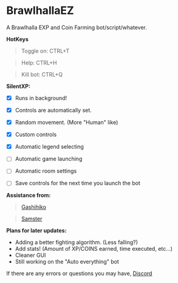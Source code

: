 # BrawlhallaEZ
A Brawlhalla EXP and Coin Farming bot/script/whatever.

**HotKeys**
>Toggle on: CTRL+T

>Help: CTRL+H

>Kill bot: CTRL+Q

**SilentXP:**
- [x] Runs in background!
- [x] Controls are automatically set.
- [x] Random movement. (More "Human" like)
- [x] Custom controls
- [x] Automatic legend selecting
- [ ] Automatic game launching
- [ ] Automatic room settings
- [ ] Save controls for the next time you launch the bot


**Assistance from:**
> [Gashihiko](https://github.com/gashihiko)

> [Samster](https://github.com/BrotherSamster)

**Plans for later updates:**
- Adding a better fighting algorithm. (Less falling?)
- Add stats! (Amount of XP/COINS earned, time executed, etc...)
- Cleaner GUI
- Still working on the "Auto everything" bot

If there are any errors or questions you may have, [Discord](https://discord.gg/2uj73mK)
